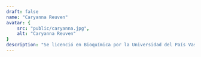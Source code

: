 ```yaml
---
draft: false
name: "Caryanna Reuven"
avatar: {
    src: "public/caryanna.jpg",
    alt: "Caryanna Reuven"
}
description: "Se licenció en Bioquímica por la Universidad del País Vasco y es doctora en Biología Molecular por la Universidad de Cantabria. Actualmente trabaja en una empresa farmacéutica. Es autora de cinco novelettes de ciencia ficción. Ha autoeditado Sueños rotos (2015), Horizonte 6 (2016) y Proyecto Alfa (2018). Con la editorial Cerbero ha publicado I.O. Vitae (2019) y Rūha|Alma (2020) (finalista de los Ignotus 2021), con la editorial Crononauta ha publicado Innombrable (2021) (finalista de los Ignotus 2022) y con Insomnia Sueños de dragón (2022). Sus relatos han aparecido en varias antologías y revistas, como Para el Maestro, I Premio Ripley, Terroríficas I, Alucinadas IV, NEUHopePunk, Actos de F.E., La otra fantasía medieval, Supersonic Magazine, en Aanuk de Crononauta (Sentir lo suficiente, relato finalista de los Ignotus 2022), Salir del camino y en la revista norteamericana Clarkesworld (Proxima One)."
---
```

